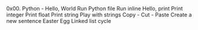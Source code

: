0x00. Python - Hello, World Run Python file Run inline Hello, print Print integer Print float Print string Play with strings Copy - Cut - Paste Create a new sentence Easter Egg Linked list cycle
